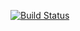 [![Build Status](https://api.travis-ci.org/raarh/ohtu-viikko1.svg?branch=master)](https://travis-ci.org/raarh/ohtu-viikko1)
